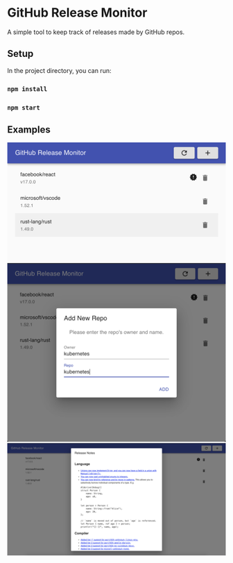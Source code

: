 # GitHub Release Monitor

A simple tool to keep track of releases made by GitHub repos.

## Setup

In the project directory, you can run:

### `npm install`
### `npm start`


## Examples

![Alt text](Example1.png)
![Alt text](Example2.png)
![Alt text](Example3.png)

